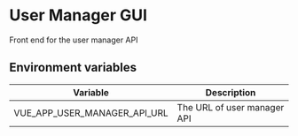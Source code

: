 # User Manager GUI

Front end for the user manager API

## Environment variables

| Variable | Description |
| --- | --- |
| VUE_APP_USER_MANAGER_API_URL | The URL of user manager API |
